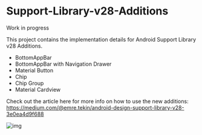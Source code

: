 # Support-Library-v28-Additions

Work in progress

This project contains the implementation details for Android Support Library v28 Additions.
- BottomAppBar
- BottomAppBar with Navigation Drawer
- Material Button
- Chip
- Chip Group
- Material Cardview

Check out the article here for more info on how to use the new additions:
https://medium.com/@emre.tekin/android-design-support-library-v28-3e0ea4d9f688

![img](https://cdn1.imggmi.com/uploads/2018/10/7/e1305726fa4feb81395cd78a4374a764-full.png)

